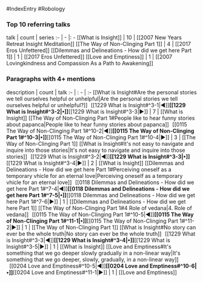 #IndexEntry #Robology

### Top 10 referring talks
talk | count | series
:- | - |: -
[[What is Insight]] | 10 | [[2007 New Years Retreat Insight Meditation]]
[[The Way of Non-Clinging Part 1]] | 4 | [[2017 Eros Unfettered]]
[[Dilemmas and Delineations - How did we get here Part 1]] | 1 | [[2017 Eros Unfettered]]
[[Love and Emptiness]] | 1 | [[2007 Lovingkindness and Compassion As a Path to Awakening]]

### Paragraphs with 4+ mentions
description | count | talk
:- | : - | :-
[[What is Insight#Are the personal stories we tell ourselves helpful or unhelpful\|Are the personal stories we tell ourselves helpful or unhelpful?]] &nbsp;&nbsp;[[1229 What is Insight#^3-1\|◀]]**[[1229 What is Insight#^3-2\|•]]**[[1229 What is Insight#^3-3\|▶]] | 7 | [[What is Insight]]
[[The Way of Non-Clinging Part 1#People like to hear funny stories about papanca\|People like to hear funny stories about papanca]] &nbsp;&nbsp;[[0115 The Way of Non-Clinging Part 1#^10-2\|◀]]**[[0115 The Way of Non-Clinging Part 1#^10-3\|•]]**[[0115 The Way of Non-Clinging Part 1#^10-4\|▶]] | 3 | [[The Way of Non-Clinging Part 1]]
[[What is Insight#It's not easy to navigate and inquire into those stories\|It's not easy to navigate and inquire into those stories]] &nbsp;&nbsp;[[1229 What is Insight#^3-2\|◀]]**[[1229 What is Insight#^3-3\|•]]**[[1229 What is Insight#^3-4\|▶]] | 2 | [[What is Insight]]
[[Dilemmas and Delineations - How did we get here Part 1#Perceiving oneself as a temporary vhicle for an eternal love\|Perceiving oneself as a temporary vhicle for an eternal love]] &nbsp;&nbsp;[[0118 Dilemmas and Delineations - How did we get here Part 1#^7-4\|◀]]**[[0118 Dilemmas and Delineations - How did we get here Part 1#^7-5\|•]]**[[0118 Dilemmas and Delineations - How did we get here Part 1#^7-6\|▶]] | 1 | [[Dilemmas and Delineations - How did we get here Part 1]]
[[The Way of Non-Clinging Part 1#4 Role of vedana\|4. Role of vedana]] &nbsp;&nbsp;[[0115 The Way of Non-Clinging Part 1#^10-5\|◀]]**[[0115 The Way of Non-Clinging Part 1#^11-1\|•]]**[[0115 The Way of Non-Clinging Part 1#^11-2\|▶]] | 1 | [[The Way of Non-Clinging Part 1]]
[[What is Insight#No story can ever be the whole truth\|No story can ever be the whole truth]] &nbsp;&nbsp;[[1229 What is Insight#^3-3\|◀]]**[[1229 What is Insight#^3-4\|•]]**[[1229 What is Insight#^3-5\|▶]] | 1 | [[What is Insight]]
[[Love and Emptiness#It's something that we go deeper slowly gradually in a non-linear way\|It's something that we go deeper, slowly, gradually, in a non-linear way]] &nbsp;&nbsp;[[0204 Love and Emptiness#^10-5\|◀]]**[[0204 Love and Emptiness#^10-6\|•]]**[[0204 Love and Emptiness#^11-1\|▶]] | 1 | [[Love and Emptiness]]

